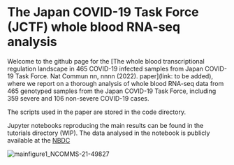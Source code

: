 # The Japan COVID-19 Task Force (JCTF) whole blood RNA-seq analysis


Welcome to the github page for the [The whole blood transcriptional regulation landscape in 465 COVID-19 infected samples from Japan COVID-19 Task Force. Nat Commun nn, nnnn (2022). paper](link: to be added), where we report on a thorough analysis of whole blood RNA-seq data from 465 genotyped samples from the Japan COVID-19 Task Force, including 359 severe and 106 non-severe COVID-19 cases.

The scripts used in the paper are stored in the code directory.

Jupyter notebooks reproducing the main results can be found in the tutorials directory (WIP). 
The data analysed in the notebook is publicly available at the [NBDC](https://humandbs.biosciencedbc.jp/en/hum0343-v2)


![mainfigure1_NCOMMS-21-49827](https://user-images.githubusercontent.com/11305395/180725737-eb5ddedc-de12-4b4e-aa64-0e1f703465ee.png)

